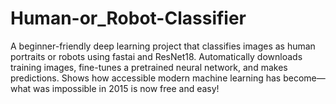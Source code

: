 # Human-or_Robot-Classifier
A beginner-friendly deep learning project that classifies images as human portraits or robots using fastai and ResNet18. Automatically downloads training images, fine-tunes a pretrained neural network, and makes predictions. Shows how accessible modern machine learning has become—what was impossible in 2015 is now free and easy!
